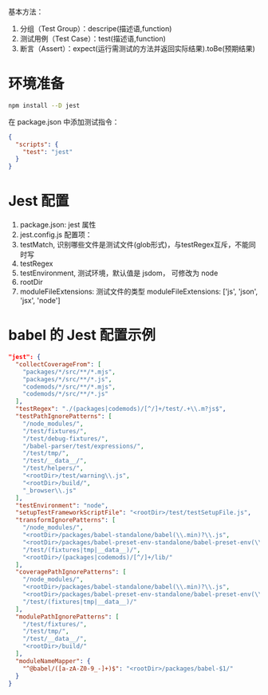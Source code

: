 

基本方法：
1. 分组（Test Group）：descripe(描述语,function)
2. 测试用例（Test Case）：test(描述语,function)
3. 断言（Assert）：expect(运行需测试的方法并返回实际结果).toBe(预期结果)




# 环境准备
```bash
npm install --D jest
```
在 package.json 中添加测试指令：
```json
{
  "scripts": {
    "test": "jest"
  }
}
```

# Jest 配置

1. package.json: jest 属性
2. jest.config.js
配置项：
1. testMatch, 识别哪些文件是测试文件(glob形式)，与testRegex互斥，不能同时写
2. testRegex
3. testEnvironment, 测试环境，默认值是 jsdom， 可修改为 node
4. rootDir
5. moduleFileExtensions: 测试文件的类型
moduleFileExtensions: ['js', 'json', 'jsx', 'node']


# babel 的 Jest 配置示例
```json
"jest": {
  "collectCoverageFrom": [
    "packages/*/src/**/*.mjs",
    "packages/*/src/**/*.js",
    "codemods/*/src/**/*.mjs",
    "codemods/*/src/**/*.js"
  ],
  "testRegex": "./(packages|codemods)/[^/]+/test/.+\\.m?js$",
  "testPathIgnorePatterns": [
    "/node_modules/",
    "/test/fixtures/",
    "/test/debug-fixtures/",
    "/babel-parser/test/expressions/",
    "/test/tmp/",
    "/test/__data__/",
    "/test/helpers/",
    "<rootDir>/test/warning\\.js",
    "<rootDir>/build/",
    "_browser\\.js"
  ],
  "testEnvironment": "node",
  "setupTestFrameworkScriptFile": "<rootDir>/test/testSetupFile.js",
  "transformIgnorePatterns": [
    "/node_modules/",
    "<rootDir>/packages/babel-standalone/babel(\\.min)?\\.js",
    "<rootDir>/packages/babel-preset-env-standalone/babel-preset-env(\\.min)?\\.js",
    "/test/(fixtures|tmp|__data__)/",
    "<rootDir>/(packages|codemods)/[^/]+/lib/"
  ],
  "coveragePathIgnorePatterns": [
    "/node_modules/",
    "<rootDir>/packages/babel-standalone/babel(\\.min)?\\.js",
    "<rootDir>/packages/babel-preset-env-standalone/babel-preset-env(\\.min)?\\.js",
    "/test/(fixtures|tmp|__data__)/"
  ],
  "modulePathIgnorePatterns": [
    "/test/fixtures/",
    "/test/tmp/",
    "/test/__data__/",
    "<rootDir>/build/"
  ],
  "moduleNameMapper": {
    "^@babel/([a-zA-Z0-9_-]+)$": "<rootDir>/packages/babel-$1/"
  }
}
```




